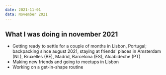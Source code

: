```yaml
---
date: 2021-11-01
data: November 2021
---
```


## What I was doing in november 2021

- Getting ready to settle for a couple of months in Lisbon, Portugal; backpacking since august 2021, staying at friends' places in Amsterdam (NL), Bruxelles (BE), Madrid, Barcelona (ES), Alcabideche (PT)
- Making new friends and going to meetups in Lisbon
- Working on a get-in-shape routine
